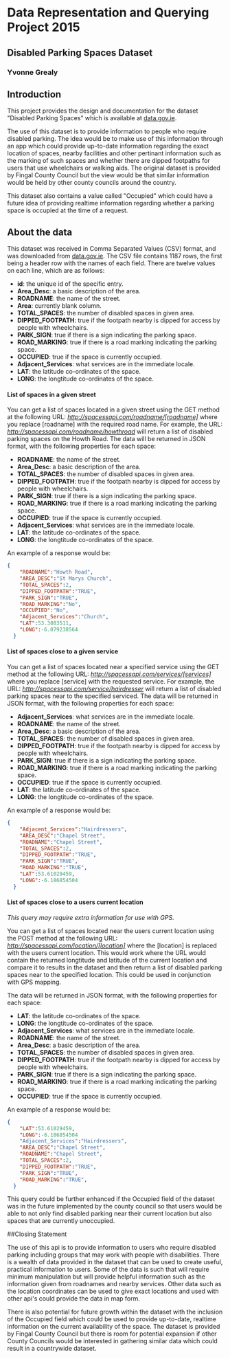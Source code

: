 # Data Representation and Querying Project 2015
## Disabled Parking Spaces Dataset
### Yvonne Grealy

## Introduction
This project provides the design and documentation for the dataset "Disabled Parking Spaces" which is available at [data.gov.ie](https://data.gov.ie/dataset/disabled-parking-spaces).  

The use of this dataset is to provide information to people who require disabled parking. The idea would be to make use of this information through an app which could provide up-to-date information regarding the exact location of spaces, nearby facilities and other pertinant information such as the marking of such spaces and whether there are dipped footpaths for users that use wheelchairs or walking aids.  The original dataset is provided by Fingal County Council but the view would be that similar information would be held by other county councils around the country.  

This dataset also contains a value called "Occupied" which could have a future idea of providing realtime information regarding whether a parking space is occupied at the time of a request. 

## About the data
This dataset was received in Comma Separated Values (CSV) format, and was downloaded from [data.gov.ie](https://data.gov.ie/dataset/disabled-parking-spaces).
The CSV file contains 1187 rows, the first being a header row with the names of each field.
There are twelve values on each line, which are as follows:

- __id__: the unique id of the specific entry.
- **Area_Desc**: a basic description of the area.
- **ROADNAME**: the name of the street.
- **Area**: currently blank column.
- **TOTAL_SPACES**: the number of disabled spaces in given area.
- **DIPPED_FOOTPATH**: true if the footpath nearby is dipped for access by people with wheelchairs.
- **PARK_SIGN**: true if there is a sign indicating the parking space.
- **ROAD_MARKING**: true if there is a road marking indicating the parking space.
- **OCCUPIED**: true if the space is currently occupied.
- **Adjacent_Services**: what services are in the immediate locale.
- **LAT**: the latitude co-ordinates of the space.
- **LONG**: the longtitude co-ordinates of the space.

#### List of spaces in a given street
You can get a list of spaces located in a given street using the GET method at the following URL:
*http://spacessapi.com/roadname/[roadname]*
where you replace [roadname] with the required road name.
For example, the URL:
*http://spacessapi.com/roadname/howthroad*
will return a list of disabled parking spaces on the Howth Road.
The data will be returned in JSON format, with the following properties for each space:

- **ROADNAME**: the name of the street.
- **Area_Desc**: a basic description of the area.
- **TOTAL_SPACES**: the number of disabled spaces in given area.
- **DIPPED_FOOTPATH**: true if the footpath nearby is dipped for access by people with wheelchairs.
- **PARK_SIGN**: true if there is a sign indicating the parking space.
- **ROAD_MARKING**: true if there is a road marking indicating the parking space.
- **OCCUPIED**: true if the space is currently occupied.
- **Adjacent_Services**: what services are in the immediate locale.
- **LAT**: the latitude co-ordinates of the space.
- **LONG**: the longtitude co-ordinates of the space.

An example of a response would be:
```json    
{
    "ROADNAME":"Howth Road",
    "AREA_DESC":"St Marys Church",
    "TOTAL_SPACES":2,
    "DIPPED_FOOTPATH":"TRUE",
    "PARK_SIGN":"TRUE",
    "ROAD_MARKING":"No",
    "OCCUPIED":"No",
    "Adjacent_Services":"Church",
    "LAT":53.3883511,
    "LONG":-6.079238564
  }
```

#### List of spaces close to a given service
 
You can get a list of spaces located near a specified service using the GET method at the following URL:
*http://spacessapi.com/services/[services]*
where you replace [service] with the requested service.
For example, the URL:
*http://spacessapi.com/service/hairdresser*
will return a list of disabled parking spaces near to the specified serviced.
The data will be returned in JSON format, with the following properties for each space:

- **Adjacent_Services**: what services are in the immediate locale.
- **ROADNAME**: the name of the street.
- **Area_Desc**: a basic description of the area.
- **TOTAL_SPACES**: the number of disabled spaces in given area.
- **DIPPED_FOOTPATH**: true if the footpath nearby is dipped for access by people with wheelchairs.
- **PARK_SIGN**: true if there is a sign indicating the parking space.
- **ROAD_MARKING**: true if there is a road marking indicating the parking space.
- **OCCUPIED**: true if the space is currently occupied.
- **LAT**: the latitude co-ordinates of the space.
- **LONG**: the longtitude co-ordinates of the space.

An example of a response would be:
```json    
{
    "Adjacent_Services":"Hairdressers",
    "AREA_DESC":"Chapel Street",
    "ROADNAME":"Chapel Street",
    "TOTAL_SPACES":2,
    "DIPPED_FOOTPATH":"TRUE",
    "PARK_SIGN":"TRUE",
    "ROAD_MARKING":"TRUE",
    "LAT":53.61029459,
    "LONG":-6.186854504
  }
```
#### List of spaces close to a users current location

*This query may require extra information for use with GPS.*
 
You can get a list of spaces located near the users current location using the POST method at the following URL:
*http://spacessapi.com/location/[location]*
where the [location] is replaced with the users current location.
This would work where the URL would contain the returned longtitude and latitude of the current location and compare it to results in the dataset and then return a list of disabled parking spaces near to the specified location.  This could be used in conjunction with GPS mapping.

The data will be returned in JSON format, with the following properties for each space:

- **LAT**: the latitude co-ordinates of the space.
- **LONG**: the longtitude co-ordinates of the space.
- **Adjacent_Services**: what services are in the immediate locale.
- **ROADNAME**: the name of the street.
- **Area_Desc**: a basic description of the area.
- **TOTAL_SPACES**: the number of disabled spaces in given area.
- **DIPPED_FOOTPATH**: true if the footpath nearby is dipped for access by people with wheelchairs.
- **PARK_SIGN**: true if there is a sign indicating the parking space.
- **ROAD_MARKING**: true if there is a road marking indicating the parking space.
- **OCCUPIED**: true if the space is currently occupied.

An example of a response would be:
```json    
{
    "LAT":53.61029459,
    "LONG":-6.186854504
    "Adjacent_Services":"Hairdressers",
    "AREA_DESC":"Chapel Street",
    "ROADNAME":"Chapel Street",
    "TOTAL_SPACES":2,
    "DIPPED_FOOTPATH":"TRUE",
    "PARK_SIGN":"TRUE",
    "ROAD_MARKING":"TRUE",
  }
```
This query could be further enhanced if the Occupied field of the dataset was in the future implemented by the county council so that users would be able to not only find disabled parking near their current location but also spaces that are currently unoccupied.

##Closing Statement

The use of this api is to provide information to users who require disabled parking including groups that may work with people with disabilities.  There is a wealth of data provided in the dataset that can be used to create useful, practical information to users.  Some of the data is such that will require minimum manipulation but will provide helpful information such as the information given from roadnames and nearby services.  Other data such as the location coordinates can be used to give exact locations and used with other api's could provide the data in map form.  

There is also potential for future growth within the dataset with the inclusion of the Occupied field which could be used to provide up-to-date, realtime information on the current availability of the space.  The dataset is provided by Fingal County Council but there is room for potential expansion if other County Councils would be interested in gathering similar data which could result in a countrywide dataset.
